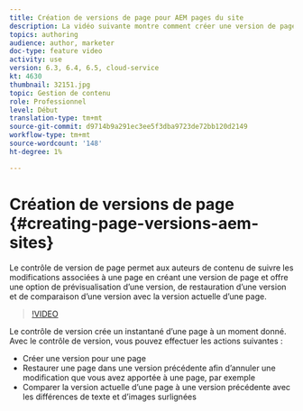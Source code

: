 ```yaml
---
title: Création de versions de page pour AEM pages du site
description: La vidéo suivante montre comment créer une version de page, une prévisualisation, restaurer une version de page et comparer la version de page actuelle à une version de page enregistrée.
topics: authoring
audience: author, marketer
doc-type: feature video
activity: use
version: 6.3, 6.4, 6.5, cloud-service
kt: 4630
thumbnail: 32151.jpg
topic: Gestion de contenu
role: Professionnel
level: Début
translation-type: tm+mt
source-git-commit: d9714b9a291ec3ee5f3dba9723de72bb120d2149
workflow-type: tm+mt
source-wordcount: '148'
ht-degree: 1%

---
```



# Création de versions de page {#creating-page-versions-aem-sites}

Le contrôle de version de page permet aux auteurs de contenu de suivre les modifications associées à une page en créant une version de page et offre une option de prévisualisation d’une version, de restauration d’une version et de comparaison d’une version avec la version actuelle d’une page.

>[!VIDEO](https://video.tv.adobe.com/v/32151?quality=9&learn=on)

Le contrôle de version crée un instantané d’une page à un moment donné. Avec le contrôle de version, vous pouvez effectuer les actions suivantes :
* Créer une version pour une page
* Restaurer une page dans une version précédente afin d’annuler une modification que vous avez apportée à une page, par exemple
* Comparer la version actuelle d’une page à une version précédente avec les différences de texte et d’images surlignées

